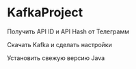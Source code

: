 # KafkaProject

Получить API ID и API Hash от Телеграмм

Скачать Kafka и сделать настройки

Установить свежую версию Java